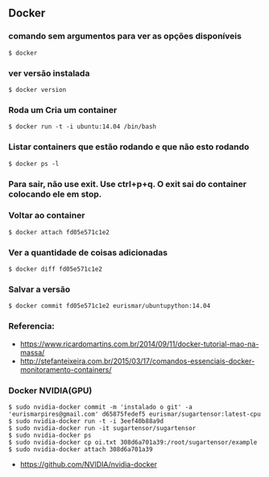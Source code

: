 Docker
---------

### comando sem argumentos para ver as opções disponíveis
    $ docker
### ver versão instalada
    $ docker version    
### Roda um Cria um container
    $ docker run -t -i ubuntu:14.04 /bin/bash
### Listar containers que estão rodando e que não esto rodando
    $ docker ps -l
### Para sair, não use exit. Use ctrl+p+q. O exit sai do container colocando ele em stop.    

### Voltar ao container
    $ docker attach fd05e571c1e2
### Ver a quantidade de coisas adicionadas
    $ docker diff fd05e571c1e2
### Salvar a versão
    $ docker commit fd05e571c1e2 eurismar/ubuntupython:14.04
    
### Referencia:
   -   https://www.ricardomartins.com.br/2014/09/11/docker-tutorial-mao-na-massa/
   -   http://stefanteixeira.com.br/2015/03/17/comandos-essenciais-docker-monitoramento-containers/
   
   
  
### Docker NVIDIA(GPU)
    $ sudo nvidia-docker commit -m 'instalado o git' -a 'eurismarpires@gmail.com' d65875fedef5 eurismar/sugartensor:latest-cpu
    $ sudo nvidia-docker run -t -i 3eef40b88a9d
    $ sudo nvidia-docker run -it sugartensor/sugartensor 
    $ sudo nvidia-docker ps
    $ sudo nvidia-docker cp oi.txt 308d6a701a39:/root/sugartensor/example
    $ sudo nvidia-docker attach 308d6a701a39
 - https://github.com/NVIDIA/nvidia-docker

